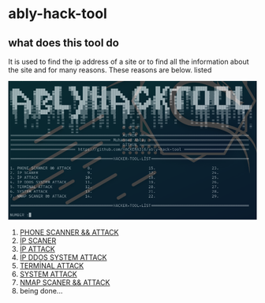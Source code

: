 # ably-hack-tool
## what does this tool do
It is used to find the ip address of a site or to find all the information about the site and for many reasons. These reasons are below.
listed

![](images/Screenshot_1.png)

1. [PHONE SCANNER && ATTACK]()
2. [İP SCANER]()
3. [İP ATTACK]()
4. [İP DDOS SYSTEM ATTACK]()
5. [TERMİNAL ATTACK]()
6. [SYSTEM ATTACK]()
7. [NMAP SCANER && ATTACK]()
8. being done...
